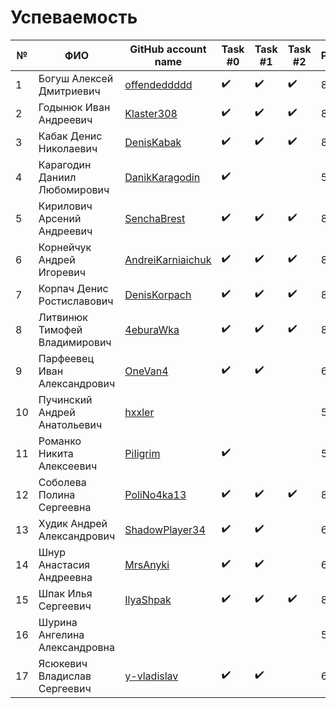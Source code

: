 # Успеваемость #

| №  | ФИО                            | GitHub account name                                     | Task #0          |  Task #1         |  Task #2         | Рейтинг |
|----|--------------------------------|---------------------------------------------------------|------------------|------------------|------------------|---------|
| 1  | Богуш Алексей Дмитриевич       |[offendeddddd](https://github.com/offendeddddd)          |:heavy_check_mark:|:heavy_check_mark:|:heavy_check_mark:|8        |
| 2  | Годынюк Иван Андреевич         |[Klaster308](https://github.com/Klaster308)              |:heavy_check_mark:|:heavy_check_mark:|:heavy_check_mark:|8        |
| 3  | Кабак Денис Николаевич         |[DenisKabak](https://github.com/DenisKabak)              |:heavy_check_mark:|:heavy_check_mark:|:heavy_check_mark:|8        |
| 4  | Карагодин Даниил Любомирович   |[DanikKaragodin](https://github.com/DanikKaragodin)      |:heavy_check_mark:|                  |                  |5        |
| 5  | Кирилович Арсений Андреевич    |[SenchaBrest](https://github.com/SenchaBrest)            |:heavy_check_mark:|:heavy_check_mark:|:heavy_check_mark:|8        |
| 6  | Корнейчук Андрей Игоревич      |[AndreiKarniaichuk](https://github.com/AndreiKarniaichuk)|:heavy_check_mark:|:heavy_check_mark:|:heavy_check_mark:|8        |
| 7  | Корпач Денис Ростиславович     |[DenisKorpach](https://github.com/DenisKorpach)          |:heavy_check_mark:|:heavy_check_mark:|:heavy_check_mark:|8        |
| 8  | Литвинюк Тимофей Владимирович  |[4eburaWka](https://github.com/4eburaWka)                |:heavy_check_mark:|:heavy_check_mark:|:heavy_check_mark:|8        |
| 9  | Парфеевец Иван Александрович   |[OneVan4](https://github.com/OneVan4)                    |:heavy_check_mark:|:heavy_check_mark:|                  |6        |
| 10 | Пучинский Андрей Анатольевич   |[hxxler](https://github.com/hxxler)                      |                  |                  |                  |5        |
| 11 | Романко Никита Алексеевич      |[PiIigrim](https://github.com/PiIigrim)                  |:heavy_check_mark:|                  |                  |5        |
| 12 | Соболева Полина Сергеевна      |[PoliNo4ka13](https://github.com/PoliNo4ka13)            |:heavy_check_mark:|:heavy_check_mark:|:heavy_check_mark:|8        |
| 13 | Худик Андрей Александрович     |[ShadowPlayer34](https://github.com/ShadowPlayer34)      |:heavy_check_mark:|:heavy_check_mark:|                  |6        |
| 14 | Шнур Анастасия Андреевна       |[MrsAnyki](https://github.com/MrsAnyki)                  |:heavy_check_mark:|:heavy_check_mark:|                  |6        |
| 15 | Шпак Илья Сергеевич            |[IlyaShpak](https://github.com/IlyaShpak)                |:heavy_check_mark:|:heavy_check_mark:|:heavy_check_mark:|8        |
| 16 | Шурина Ангелина Александровна  |                                                         |                  |                  |                  |5        |
| 17 | Ясюкевич Владислав Сергеевич   |[y-vladislav](https://github.com/y-vladislav)            |:heavy_check_mark:|:heavy_check_mark:|                  |6        |

